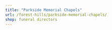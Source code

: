 ```yaml
---
title: "Parkside Memorial Chapels"
url: /forest-hills/parkside-memorial-chapels/
shop: funeral directors
---
```

